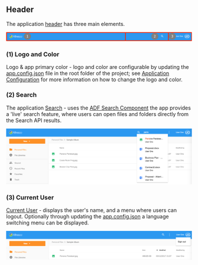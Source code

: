 ## Header

The application [header](https://github.com/Alfresco/alfresco-content-app/tree/master/src/app/components/header) has three main elements.

![](images/header.png)

### (1) Logo and Color
Logo & app primary color - logo and color are configurable by updating the
[app.config.json](https://github.com/Alfresco/alfresco-content-app/blob/master/src/app.config.json) file in the root folder of the project;
see [Application Configuration](/configuration?id=application-logo) for more information on how to change the logo and color.

### (2) Search
The application [Search](https://github.com/Alfresco/alfresco-content-app/tree/master/src/app/components/search) -
uses the [ADF Search Component](https://github.com/Alfresco/alfresco-ng2-components/tree/master/lib/content-services/search)
the app provides a 'live' search feature, where users can open files and folders directly from the Search API results.

![](images/search.png)

### (3) Current User
[Current User](https://github.com/Alfresco/alfresco-content-app/tree/development/src/app/components/current-user) -
displays the user's name, and a menu where users can logout.
Optionally through updating the [app.config.json](https://github.com/Alfresco/alfresco-content-app/blob/master/src/app.config.json)
a language switching menu can be displayed.

![](images/current-user.png)
